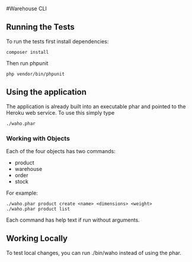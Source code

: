 #Warehouse CLI
## Running the Tests
To run the tests first install dependencies:

```
composer install
```
Then run phpunit

```
php vendor/bin/phpunit
```

## Using the application
The application is already built into an executable phar and pointed to the Heroku web service. To use this simply type

```
./waho.phar 
```

### Working with Objects
Each of the four objects has two commands:

* product
* warehouse
* order
* stock

For example:


```
./waho.phar product create <name> <dimensions> <weight>
./waho.phar product list
```

Each command has help text if run without arguments. 

## Working Locally
To test local changes, you can run ./bin/waho instead of using the phar.